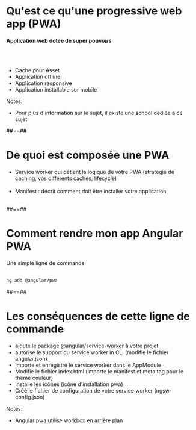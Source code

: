 <!-- .slide -->
# Qu'est ce qu'une progressive web app (PWA)
__Application web dotée de super pouvoirs__
<!-- .element: class="important center" -->
<br><br>

- Cache pour Asset
- Application offline
- Application responsive
- Application installable sur mobile

Notes:
- Pour plus d'information sur le sujet, il existe une school dédiée à ce sujet

##==##

<!-- .slide: class="sfeir-basic-slide" -->
# De quoi est composée une PWA<br>
- Service worker qui détient la logique de votre PWA (stratégie de caching, vos différents caches, lifecycle)<br><br>
- Manifest : décrit comment doit être installer votre application<br><br>

##==##

<!-- .slide: class="with-code inconsolata" -->
# Comment rendre mon app Angular PWA

Une simple ligne de commande
<br><br>

```sh
ng add @angular/pwa
```
<!-- .element: class="big-code" -->

##==##

<!-- .slide: class="sfeir-basic-slide" -->
# Les conséquences de cette ligne de commande<br>

- ajoute le package @angular/service-worker à votre projet
- autorise le support du service worker in CLI (modifie le fichier angular.json)
- Importe et enregistre le service worker dans le AppModule
- Modifie le fichier index.html (importe le manifest et meta tag pour le theme couleur)
- Installe les icônes (icône d'installation pwa)
- Créé le fichier de configuration de votre service worker (ngsw-config.json)

Notes:
- Angular pwa utilise workbox en arrière plan

